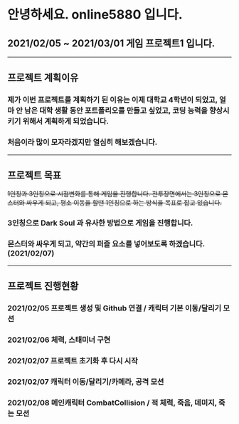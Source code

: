 # 안녕하세요. online5880 입니다.
## 2021/02/05 ~ 2021/03/01 게임 프로젝트1 입니다.
-----

## 프로젝트 계획이유
### 제가 이번 프로젝트를 계획하기 된 이유는 이제 대학교 4학년이 되었고, 얼마 안 남은 대학 생활 동안 포트폴리오를 만들고 싶었고, 코딩 능력을 향상시키기 위해서 계획하게 되었습니다.
### 처음이라 많이 모자라겠지만 열심히 해보겠습니다.
-----
## 프로젝트 목표
~~1인칭과 3인칭으로 시점변화를 통해 게임을 진행합니다. 
전투장면에서는 3인칭으로 몬스터와 싸우게 되고,
평소 이동을 할땐 1인칭으로 하는 방식을 목표로 잡고 있습니다.~~
### 3인칭으로 Dark Soul 과 유사한 방법으로 게임을 진행합니다. 
### 몬스터와 싸우게 되고, 약간의 퍼즐 요소를 넣어보도록 하겠습니다. (2021/02/07)
-----
## 프로젝트 진행현황
### 2021/02/05 프로젝트 생성 및 Github 연결 / 캐릭터 기본 이동/달리기 모션
### 2021/02/06 체력, 스태미너 구현
### 2021/02/07 프로젝트 초기화 후 다시 시작
### 2021/02/07 캐릭터 이동/달리기/카메라, 공격 모션
### 2021/02/08 메인캐릭터 CombatCollision / 적 체력, 죽음, 데미지, 죽는 모션
 
